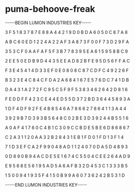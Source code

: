 # puma-behoove-freak

-----BEGIN LUMON INDUSTRIES KEY-----

3 F 5 1 8 3 7 8 7 E 8 8 A 4 4 2 1 9 D 0 B D A 6 0 5 0 C 8 7 A 8

A B C 6 0 E D 1 2 2 4 A 2 2 A F 3 A 8 7 3 F 0 0 F 7 3 D 2 9 F A

3 5 3 C F 0 A A F A F 5 F 3 B 7 7 8 3 9 5 E A 6 1 5 9 5 8 B C 9

2 E E 5 0 E D B 9 D 4 4 3 5 E E A D 8 2 B F E 9 5 D 5 6 F F A C

F 3 E 4 5 4 1 4 D 3 3 E F 0 E 0 8 0 8 C 8 7 C D F C 4 9 2 2 6 F

B 3 2 3 E 4 C 8 4 C F D A 2 A 6 8 4 1 6 7 E 5 7 6 D C 7 4 1 D B

D A 4 3 1 A 2 7 2 F C 9 5 C 5 F 9 F 5 3 8 3 4 6 2 6 4 2 D 8 1 6

F E D D F F 4 2 3 C E 4 4 E D 5 5 D 3 7 2 B D 3 6 4 4 5 8 9 3 A

1 D F 4 D F 9 2 F E 4 B 8 5 4 6 A 7 8 6 6 2 7 8 6 4 1 1 3 A 4 4

3 9 2 9 B 7 D 3 9 3 B 5 6 4 8 C 0 2 B E 3 D 3 9 2 4 4 B 5 5 1 6

A 0 A F 4 1 7 6 0 C 4 B 1 C 3 0 9 C C B D E 5 B E 6 D 8 6 8 6 7

C 2 A 3 1 1 2 0 A A 3 2 B 2 8 4 3 1 E B 1 F D 0 1 F D 1 3 F 1 4

7 1 D 3 E F C A 2 F 9 9 0 4 8 A D 1 1 2 4 0 7 0 D A 5 D 4 8 9 3

0 D 8 9 0 B 9 4 A C D E 5 E 1 6 7 4 C 5 5 0 4 C E E 2 6 4 A D 9

E 9 5 6 8 E 5 6 1 9 5 A D 5 A 6 A F B 3 2 D 4 5 3 C 1 3 3 3 B 5

1 5 0 0 9 4 1 9 3 5 F 4 1 5 0 B 9 9 A 6 0 7 3 6 2 4 2 B 5 3 1 D

-----END LUMON INDUSTRIES KEY-----
